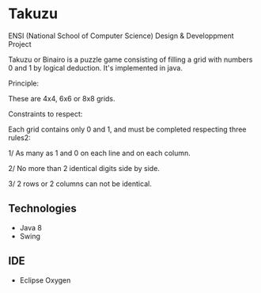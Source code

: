 # Takuzu
ENSI (National School of Computer Science) Design & Developpment Project

Takuzu or Binairo is a puzzle game consisting of filling a grid with numbers 0 and 1 by logical deduction.
It's implemented in java.

Principle:

These are 4x4, 6x6 or 8x8 grids.

Constraints to respect:

Each grid contains only 0 and 1, and must be completed respecting three rules2:

1/ As many as 1 and 0 on each line and on each column.

2/ No more than 2 identical digits side by side.

3/ 2 rows or 2 columns can not be identical.

## Technologies
 - Java 8
 - Swing
## IDE
 - Eclipse Oxygen
